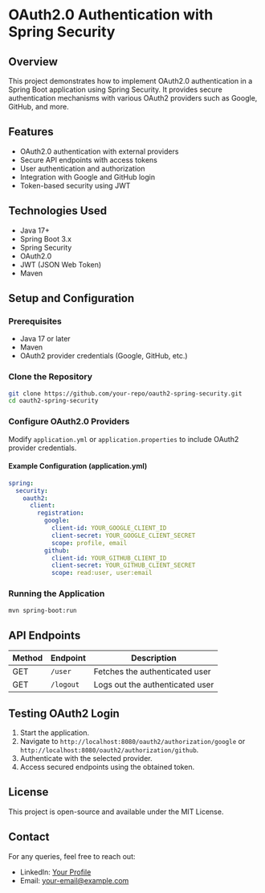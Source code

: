 # OAuth2.0 Authentication with Spring Security

## Overview
This project demonstrates how to implement OAuth2.0 authentication in a Spring Boot application using Spring Security. It provides secure authentication mechanisms with various OAuth2 providers such as Google, GitHub, and more.

## Features
- OAuth2.0 authentication with external providers
- Secure API endpoints with access tokens
- User authentication and authorization
- Integration with Google and GitHub login
- Token-based security using JWT

## Technologies Used
- Java 17+
- Spring Boot 3.x
- Spring Security
- OAuth2.0
- JWT (JSON Web Token)
- Maven

## Setup and Configuration

### Prerequisites
- Java 17 or later
- Maven
- OAuth2 provider credentials (Google, GitHub, etc.)

### Clone the Repository
```sh
git clone https://github.com/your-repo/oauth2-spring-security.git
cd oauth2-spring-security
```

### Configure OAuth2.0 Providers
Modify `application.yml` or `application.properties` to include OAuth2 provider credentials.

#### Example Configuration (application.yml)
```yaml
spring:
  security:
    oauth2:
      client:
        registration:
          google:
            client-id: YOUR_GOOGLE_CLIENT_ID
            client-secret: YOUR_GOOGLE_CLIENT_SECRET
            scope: profile, email
          github:
            client-id: YOUR_GITHUB_CLIENT_ID
            client-secret: YOUR_GITHUB_CLIENT_SECRET
            scope: read:user, user:email
```

### Running the Application
```sh
mvn spring-boot:run
```

## API Endpoints
| Method | Endpoint       | Description                         |
|--------|---------------|-------------------------------------|
| GET    | `/user`       | Fetches the authenticated user     |
| GET    | `/logout`     | Logs out the authenticated user    |

## Testing OAuth2 Login
1. Start the application.
2. Navigate to `http://localhost:8080/oauth2/authorization/google` or `http://localhost:8080/oauth2/authorization/github`.
3. Authenticate with the selected provider.
4. Access secured endpoints using the obtained token.

## License
This project is open-source and available under the MIT License.

## Contact
For any queries, feel free to reach out:
- LinkedIn: [Your Profile](https://linkedin.com/in/your-profile)
- Email: your-email@example.com
